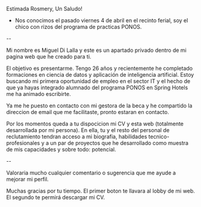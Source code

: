 <!-- SALUDO -->
Estimada Rosmery, Un Saludo!

<!-- INTRODUCCIÓN -->
 - Nos conocimos el pasado viernes 4 de abril en el recinto ferial, soy el chico con rizos del programa de practicas PONOS.

<!-- CUERPO -->
--

Mi nombre es Miguel Di Lalla y este es un apartado privado dentro de mi pagina web que he creado para ti.

El objetivo es presentarme. Tengo 26 años y recientemente he completado formaciones en ciencia de datos y aplicación de inteligencia artificial. Estoy buscando mi primera oportunidad de empleo en el sector IT y el hecho de que ya hayas integrado alumnado del programa PONOS en Spring Hotels me ha animado escribirte.

Ya me he puesto en contacto con mi gestora de la beca y he compartido la direccion de email que me facilitaste, pronto estaran en contacto.

Por los momentos queda a tu dispocicion mi CV y esta web (totalmente desarrollada por mi persona). En ella, tu y el resto del personal de reclutamiento tendran acceso a mi biografia, habilidades tecnico-profesionales y a un par de proyectos que he desarrollado como muestra de mis capacidades y sobre todo: potencial.

--

<!-- DESPEDIDA -->
Valoraria mucho cualquier comentario o sugerencia que me ayude a mejorar mi perfil.

Muchas gracias por tu tiempo. El primer boton te llavara al lobby de mi web. El segundo te permirá descargar mi CV. 
